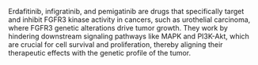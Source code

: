 Erdafitinib, infigratinib, and pemigatinib are drugs that specifically target and inhibit FGFR3 kinase activity in cancers, such as urothelial carcinoma, where FGFR3 genetic alterations drive tumor growth. They work by hindering downstream signaling pathways like MAPK and PI3K-Akt, which are crucial for cell survival and proliferation, thereby aligning their therapeutic effects with the genetic profile of the tumor.